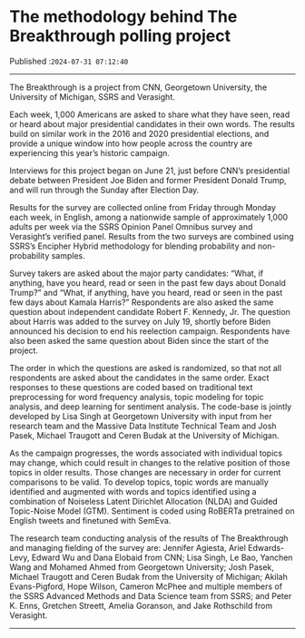 # The methodology behind The Breakthrough polling project

Published :`2024-07-31 07:12:40`

---

The Breakthrough is a project from CNN, Georgetown University, the University of Michigan, SSRS and Verasight.

Each week, 1,000 Americans are asked to share what they have seen, read or heard about major presidential candidates in their own words. The results build on similar work in the 2016 and 2020 presidential elections, and provide a unique window into how people across the country are experiencing this year’s historic campaign.

Interviews for this project began on June 21, just before CNN’s presidential debate between President Joe Biden and former President Donald Trump, and will run through the Sunday after Election Day.

Results for the survey are collected online from Friday through Monday each week, in English, among a nationwide sample of approximately 1,000 adults per week via the SSRS Opinion Panel Omnibus survey and Verasight’s verified panel. Results from the two surveys are combined using SSRS’s Encipher Hybrid methodology for blending probability and non-probability samples.

Survey takers are asked about the major party candidates: “What, if anything, have you heard, read or seen in the past few days about Donald Trump?” and “What, if anything, have you heard, read or seen in the past few days about Kamala Harris?” Respondents are also asked the same question about independent candidate Robert F. Kennedy, Jr. The question about Harris was added to the survey on July 19, shortly before Biden announced his decision to end his reelection campaign. Respondents have also been asked the same question about Biden since the start of the project.

The order in which the questions are asked is randomized, so that not all respondents are asked about the candidates in the same order. Exact responses to these questions are coded based on traditional text preprocessing for word frequency analysis, topic modeling for topic analysis, and deep learning for sentiment analysis. The code-base is jointly developed by Lisa Singh at Georgetown University with input from her research team and the Massive Data Institute Technical Team and Josh Pasek, Michael Traugott and Ceren Budak at the University of Michigan.

As the campaign progresses, the words associated with individual topics may change, which could result in changes to the relative position of those topics in older results. Those changes are necessary in order for current comparisons to be valid. To develop topics, topic words are manually identified and augmented with words and topics identified using a combination of Noiseless Latent Dirichlet Allocation (NLDA) and Guided Topic-Noise Model (GTM). Sentiment is coded using RoBERTa pretrained on English tweets and finetuned with SemEva.

The research team conducting analysis of the results of The Breakthrough and managing fielding of the survey are: Jennifer Agiesta, Ariel Edwards-Levy, Edward Wu and Dana Elobaid from CNN; Lisa Singh, Le Bao, Yanchen Wang and Mohamed Ahmed from Georgetown University; Josh Pasek, Michael Traugott and Ceren Budak from the University of Michigan; Akilah Evans-Pigford, Hope Wilson, Cameron McPhee and multiple members of the SSRS Advanced Methods and Data Science team from SSRS; and Peter K. Enns, Gretchen Streett, Amelia Goranson, and Jake Rothschild from Verasight.

---

